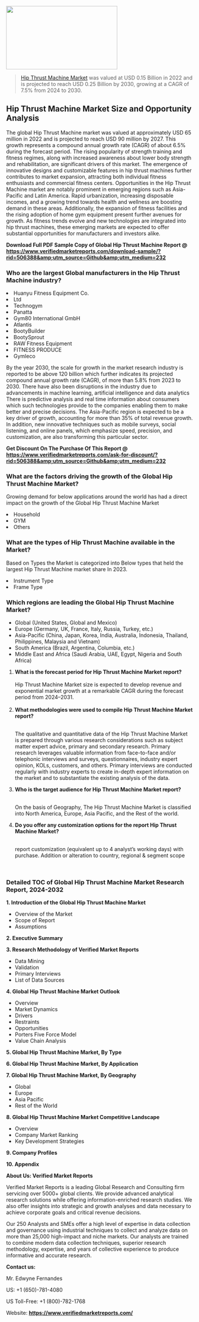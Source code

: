 
<img src="https://ffe5etoiles.com/wp-content/uploads/2024/12/MST1-300x171.png" alt="" width="300" height="171" class="alignnone size-medium wp-image-20088" /><blockquote><p><p><a href="https://www.verifiedmarketreports.com/download-sample/?rid=506388&utm_source=Github&utm_medium=232" target="_blank">Hip Thrust Machine Market</a> was valued at USD 0.15 Billion in 2022 and is projected to reach USD 0.25 Billion by 2030, growing at a CAGR of 7.5% from 2024 to 2030.</p></blockquote><p><h2>Hip Thrust Machine Market Size and Opportunity Analysis</h2> The global Hip Thrust Machine market was valued at approximately USD 65 million in 2022 and is projected to reach USD 90 million by 2027. This growth represents a compound annual growth rate (CAGR) of about 6.5% during the forecast period. The rising popularity of strength training and fitness regimes, along with increased awareness about lower body strength and rehabilitation, are significant drivers of this market. The emergence of innovative designs and customizable features in hip thrust machines further contributes to market expansion, attracting both individual fitness enthusiasts and commercial fitness centers. Opportunities in the Hip Thrust Machine market are notably prominent in emerging regions such as Asia-Pacific and Latin America. Rapid urbanization, increasing disposable incomes, and a growing trend towards health and wellness are boosting demand in these areas. Additionally, the expansion of fitness facilities and the rising adoption of home gym equipment present further avenues for growth. As fitness trends evolve and new technologies are integrated into hip thrust machines, these emerging markets are expected to offer substantial opportunities for manufacturers and investors alike. </p><p class=""><strong>Download Full PDF Sample Copy of Global Hip Thrust Machine Report @ <a href="https://www.verifiedmarketreports.com/download-sample/?rid=506388&amp;utm_source=Github&amp;utm_medium=232" target="_blank">https://www.verifiedmarketreports.com/download-sample/?rid=506388&amp;utm_source=Github&amp;utm_medium=232</a></strong></p><h3 id="" class="">Who are the largest Global manufacturers in the Hip Thrust Machine industry?</h3><p><li>Huanyu Fitness Equipment Co.</li><li> Ltd</li><li> Technogym</li><li> Panatta</li><li> Gym80 International GmbH</li><li> Atlantis</li><li> BootyBuilder</li><li> BootySprout</li><li> RAW Fitness Equipment</li><li> FITNESS PRODUCE</li><li> Gymleco</li></p><div class=""><div class="" dir="" data-message-author-role="" data-message-id="" data-message-model-slug=""><div class=""><div class=""><div class=""><div class="" dir="" data-message-author-role="" data-message-id="" data-message-model-slug=""><div class=""><div class=""><p>By the year 2030, the scale for growth in the market research industry is reported to be above 120 billion which further indicates its projected compound annual growth rate (CAGR), of more than 5.8% from 2023 to 2030. There have also been disruptions in the industry due to advancements in machine learning, artificial intelligence and data analytics There is predictive analysis and real time information about consumers which such technologies provide to the companies enabling them to make better and precise decisions. The Asia-Pacific region is expected to be a key driver of growth, accounting for more than 35% of total revenue growth. In addition, new innovative techniques such as mobile surveys, social listening, and online panels, which emphasize speed, precision, and customization, are also transforming this particular sector.</p><p><strong>Get Discount On The Purchase Of This Report @&nbsp; <a href="https://www.verifiedmarketreports.com/ask-for-discount/?rid=506388&amp;utm_source=Github&amp;utm_medium=232" target="_blank">https://www.verifiedmarketreports.com/ask-for-discount/?rid=506388&amp;utm_source=Github&amp;utm_medium=232</a></strong></p></div></div></div></div></div></div></div></div><h3 id="" class="">What are the factors driving the growth of the Global Hip Thrust Machine Market?</h3><p id="" class="">Growing demand for below applications around the world has had a direct impact on the growth of the Global Hip Thrust Machine Market</p><p id="" class=""><li>Household</li><li> GYM</li><li> Others</li></p><h3 id="" class="">What are the types of Hip Thrust Machine available in the Market?</h3><p id="" class="">Based on Types the Market is categorized into Below types that held the largest Hip Thrust Machine market share In 2023.</p><p id="" class=""><li>Instrument Type</li><li> Frame Type</li></p><h3 id="" class="">Which regions are leading the Global Hip Thrust Machine Market?</h3><ul><li>Global (United States, Global and Mexico)</li><li>Europe (Germany, UK, France, Italy, Russia, Turkey, etc.)</li><li>Asia-Pacific (China, Japan, Korea, India, Australia, Indonesia, Thailand, Philippines, Malaysia and Vietnam)</li><li>South America (Brazil, Argentina, Columbia, etc.)</li><li>Middle East and Africa (Saudi Arabia, UAE, Egypt, Nigeria and South Africa)</li></ul><p><ol><li><strong>What is the forecast period for Hip Thrust Machine Market report?<br /></strong><br /><span data-sheets-root="1" data-sheets-value="{&quot;1&quot;:2,&quot;2&quot;:&quot;XXXX size is expected to develop revenue and exponential market growth at a remarkable CAGR during the forecast period from 2024&ndash;2030.&quot;}" data-sheets-userformat="{&quot;2&quot;:12674,&quot;4&quot;:{&quot;1&quot;:2,&quot;2&quot;:16776960},&quot;10&quot;:2,&quot;11&quot;:0,&quot;15&quot;:&quot;Arial&quot;,&quot;16&quot;:12}">Hip Thrust Machine Market size is expected to develop revenue and exponential market growth at a remarkable CAGR during the forecast period from 2024&ndash;2031.</span><br /><br /></li><li><strong>What methodologies were used to compile Hip Thrust Machine Market report?<br /><br /></strong><p>The qualitative and quantitative data of the&nbsp;Hip Thrust Machine Market is prepared through various research considerations such as subject matter expert advice, primary and secondary research. Primary research leverages valuable information from face-to-face and/or telephonic interviews and surveys, questionnaires, industry expert opinion, KOLs, customers, and others. Primary interviews are conducted regularly with industry experts to create in-depth expert information on the market and to substantiate the existing analysis of the data.&nbsp;</p></li><li><strong>Who is the target audience for Hip Thrust Machine Market report?<br /><br /></strong><p>On the basis of Geography, The&nbsp;Hip Thrust Machine Market is classified into North America, Europe, Asia Pacific, and the Rest of the world.</p></li><li><strong>Do you offer any customization options for the report Hip Thrust Machine Market?<br /><br /></strong><p>report customization (equivalent up to 4 analyst&rsquo;s working days) with purchase. Addition or alteration to country, regional &amp; segment scope</p><p>&nbsp;</p></li></ol></p><h3 id="" class="">Detailed TOC of Global Hip Thrust Machine Market Research Report, 2024-2032</h3><p id="" class=""><strong>1. Introduction of the Global Hip Thrust Machine Market</strong></p><ul><li>Overview of the Market</li><li>Scope of Report</li><li>Assumptions</li></ul><p id="" class=""><strong>2. Executive Summary</strong></p><p id="" class=""><strong>3. Research Methodology of&nbsp;Verified Market Reports</strong></p><ul><li>Data Mining</li><li>Validation</li><li>Primary Interviews</li><li>List of Data Sources</li></ul><p id="" class=""><strong>4. Global Hip Thrust Machine Market Outlook</strong></p><ul><li>Overview</li><li>Market Dynamics</li><li>Drivers</li><li>Restraints</li><li>Opportunities</li><li>Porters Five Force Model</li><li>Value Chain Analysis</li></ul><p id="" class=""><strong>5. Global Hip Thrust Machine Market, By&nbsp;Type</strong></p><p id="" class=""><strong>6. Global Hip Thrust Machine Market, By Application</strong></p><p id="" class=""><strong>7. Global Hip Thrust Machine Market, By Geography</strong></p><ul><li>Global</li><li>Europe</li><li>Asia Pacific</li><li>Rest of the World</li></ul><p id="" class=""><strong>8. Global Hip Thrust Machine Market Competitive Landscape</strong></p><ul><li>Overview</li><li>Company Market Ranking</li><li>Key Development Strategies</li></ul><p id="" class=""><strong>9. Company Profiles</strong></p><p id="" class=""><strong>10. Appendix</strong></p><p id="" class=""><strong>About Us: Verified Market Reports</strong></p><p id="" class="">Verified Market Reports is a leading Global Research and Consulting firm servicing over 5000+ global clients. We provide advanced analytical research solutions while offering information-enriched research studies. We also offer insights into strategic and growth analyses and data necessary to achieve corporate goals and critical revenue decisions.</p><p id="" class="">Our 250 Analysts and SMEs offer a high level of expertise in data collection and governance using industrial techniques to collect and analyze data on more than 25,000 high-impact and niche markets. Our analysts are trained to combine modern data collection techniques, superior research methodology, expertise, and years of collective experience to produce informative and accurate research.</p><p id="" class=""><strong>Contact us:</strong></p><p id="" class="">Mr. Edwyne Fernandes</p><p id="" class="">US: +1 (650)-781-4080</p><p id="" class="">US Toll-Free: +1 (800)-782-1768</p><p id="" class="">Website: <a target="" data-test-app-aware-link=""><strong>https://www.verifiedmarketreports.com/</strong></a></p>
